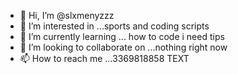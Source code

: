 - 👋 Hi, I’m @slxmenyzzz
- 👀 I’m interested in ...sports and coding scripts
- 🌱 I’m currently learning ... how to code i need tips
- 💞️ I’m looking to collaborate on ...nothing right now
- 📫 How to reach me ...3369818858 TEXT

<!---
slxmenyzzz/slxmenyzzz is a ✨ special ✨ repository because its `README.md` (this file) appears on your GitHub profile.
You can click the Preview link to take a look at your changes.
--->
